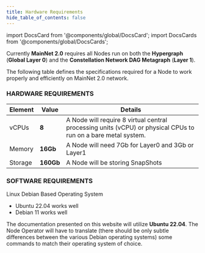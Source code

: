 ```yaml
---
title: Hardware Requirements
hide_table_of_contents: false
---
```


import DocsCard from '@components/global/DocsCard';
import DocsCards from '@components/global/DocsCards';

<head>
  <title>MainNet 2.0 Hardware Specs</title>
  <meta
    name="description"
    content="MainNet 2.0 Hardware Requirements"
  />
</head>

Currently **MainNet 2.0** requires all Nodes run on both the **Hypergraph** (**Global Layer 0**) and the **Constellation Network DAG Metagraph** (**Layer 1**). 

The following table defines the specifications required for a Node to work properly and efficiently on MainNet 2.0 network.
### HARDWARE REQUIREMENTS
| Element | Value	| Details |
| --- | --- | --- |
| vCPUs | **8** | A Node will require 8 virtual central processing units (vCPU) or physical CPUs to run on a bare metal system. |
| Memory | **16Gb** | A Node will need 7Gb for Layer0 and 3Gb or Layer1 |
| Storage | **160Gb** | A Node will be storing SnapShots |

### SOFTWARE REQUIREMENTS
Linux Debian Based Operating System
- Ubuntu 22.04 works well
- Debian 11 works well

The documentation presented on this website will utilize **Ubuntu 22.04**.  The Node Operator will have to translate (there should be only subtle differences between the various Debian operating systems) some commands to match their operating system of choice.